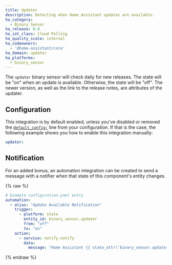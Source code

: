 ```yaml
---
title: Updater
description: Detecting when Home Assistant updates are available.
ha_category:
  - Binary Sensor
ha_release: 0.8
ha_iot_class: Cloud Polling
ha_quality_scale: internal
ha_codeowners:
  - '@home-assistant/core'
ha_domain: updater
ha_platforms:
  - binary_sensor
---
```


The `updater` binary sensor will check daily for new releases. The state will be "on" when an update is available. Otherwise, the state will be "off". The newer version, as well as the link to the release notes, are attributes of the updater.

## Configuration

This integration is by default enabled, unless you've disabled or removed the [`default_config:`](/integrations/default_config/) line from your configuration. If that is the case, the following example shows you how to enable this integration manually:

```yaml
updater:
```

## Notification

For an added bonus, an automation integration can be created to send a message with a notifier when that state of this component's entity changes.

{% raw %}

```yaml
# Example configuration.yaml entry
automation:
  - alias: "Update Available Notification"
    trigger:
      - platform: state
        entity_id: binary_sensor.updater
        from: "off"
        to: "on"
    action:
      - service: notify.notify
        data:
          message: "Home Assistant {{ state_attr('binary_sensor.updater', 'newest_version') }} is available."
```

{% endraw %}

